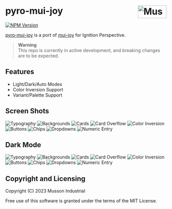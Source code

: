 # pyro-mui-joy [<img src="https://cdn.mussonindustrial.com/files/public/images/emblem.svg" alt="Musson Industrial Logo" width="90" height="40" align="right">][pyro]

[![NPM Version][npm-img]][npm-url]

[pyro-mui-joy] is a port of [mui-joy] for Ignition Perspective.

> **Warning**<br>
> This repo is currently in active development, and breaking changes are to be expected.

## Features

-   Light/Dark/Auto Modes
-   Color Inversion Support
-   Variant/Palette Support

## Screen Shots

![Typography](./screenshots/joy-light/typography.png?raw=true)
![Backgrounds](./screenshots/joy-light/background.png?raw=true)
![Cards](./screenshots/joy-light/card.png?raw=true)
![Card Overflow](./screenshots/joy-light/card-overflow.png?raw=true)
![Color Inversion](./screenshots/joy-light/color-inversion.png?raw=true)
![Buttons](./screenshots/joy-light/button.png?raw=true)
![Chips](./screenshots/joy-light/chip.png?raw=true)
![Dropdowns](./screenshots/joy-light/dropdown.png?raw=true)
![Numeric Entry](./screenshots/joy-light/numeric-entry.png?raw=true)

## Dark Mode

![Typography](./screenshots/joy-dark/typography.png?raw=true)
![Backgrounds](./screenshots/joy-dark/background.png?raw=true)
![Cards](./screenshots/joy-dark/card.png?raw=true)
![Card Overflow](./screenshots/joy-dark/card-overflow.png?raw=true)
![Color Inversion](./screenshots/joy-dark/color-inversion.png?raw=true)
![Buttons](./screenshots/joy-dark/button.png?raw=true)
![Chips](./screenshots/joy-dark/chip.png?raw=true)
![Dropdowns](./screenshots/joy-dark/dropdown.png?raw=true)
![Numeric Entry](./screenshots/joy-dark/numeric-entry.png?raw=true)

## Copyright and Licensing

Copyright (C) 2023 Musson Industrial

Free use of this software is granted under the terms of the MIT License.

[npm-img]: https://img.shields.io/npm/v/@mussonindustrial/pyro-mui-joy.svg
[npm-url]: https://www.npmjs.com/package/@mussonindustrial/pyro-mui-joy
[pyro]: https://github.com/mussonindustrial/pyro
[mui-joy]: https://github.com/mui/material-ui/tree/master/packages/mui-joy
[pyro-mui-joy]: https://github.com/mussonindustrial/pyro/tree/main/packages/pyro-mui-joy
